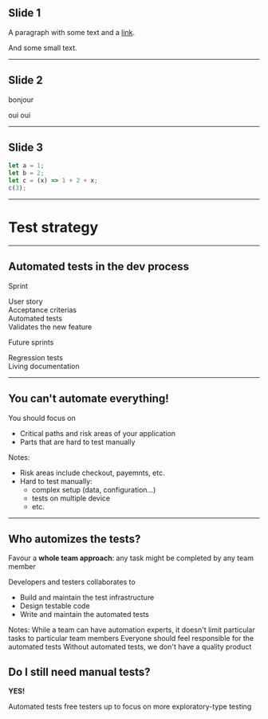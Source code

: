 ## Slide 1

A paragraph with some text and a [link](https://hakim.se).

And some small text. <!-- .element: class="small" -->

---

## Slide 2

bonjour

oui oui

---

## Slide 3

```js [1-2|3|4]
let a = 1;
let b = 2;
let c = (x) => 1 + 2 + x;
c(3);
```

---

# Test strategy

---

## Automated tests in the dev process

<div class="box">
  <p class="box__title">Sprint</p>
  <div class="badge" id="box-1">User story</div>
  <div class="badge fragment" id="box-2">Acceptance criterias</div>
  <div class="badge fragment" id="box-3">Automated tests</div>
  <div class="badge fragment" id="box-4">Validates the new feature</div>
</div>
<div class="box fragment">
  <p class="box__title">Future sprints</p>
  <div class="badge" id="box-5">Regression tests</div>
  <div class="badge fragment" id="box-6">Living documentation</div>
</div>

---

## You can't automate everything!

<p class="fragment block-head">You should focus on</p>
<ul>
<li class="fragment">Critical paths and risk areas of your application</li>
<li class="fragment">Parts that are hard to test manually</li>
</ul>

Notes:

- Risk areas include checkout, payemnts, etc.
- Hard to test manually:
  - complex setup (data, configuration...)
  - tests on multiple device
  - etc.

---

## Who automizes the tests?

<p class="fragment">Favour a <strong>whole team approach</strong>: any task might be completed by any team member</p>

<div class="fragment">
<p class="block-head">Developers and testers collaborates to</p>
  <ul>
    <li>Build and maintain the test infrastructure</li>
    <li>Design testable code</li>
    <li>Write and maintain the automated tests</li>
  </ul>
</div>


Notes:
While a team can have automation experts, it doesn't limit particular tasks to particular team members
Everyone should feel responsible for the automated tests
Without automated tests, we don't have a quality product

## Do I still need manual tests?

**YES!** <!-- .element: class="fragment" -->

Automated tests free testers up to focus on more exploratory-type testing <!-- .element: class="fragment" -->
